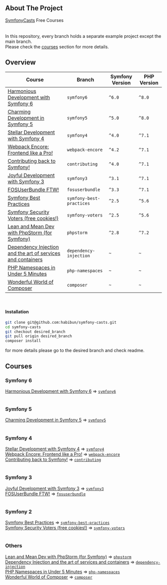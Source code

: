 ## About The Project
[SymfonyCasts][symfonycasts] Free Courses  
</br>  
In this repository, every branch holds a separate example project except the main branch.  
Please check the [courses](#courses) section for more details.


## Overview
| Course                                                                                 | Branch                   | Symfony Version | PHP Version |
|----------------------------------------------------------------------------------------|--------------------------|-----------------|-------------|
| [Harmonious Development with Symfony 6][sc-symfony6]                                   | `symfony6`               | `^6.0`          | `^8.0`      |
| [Charming Development in Symfony 5][sc-symfony5]                                       | `symfony5`               | `^5.0`          | `^8.0`      |
| [Stellar Development with Symfony 4][sc-symfony4]                                      | `symfony4`               | `^4.0`          | `^7.1`      |
| [Webpack Encore: Frontend like a Pro!][sc-webpack-encore]                              | `webpack-encore`         | `^4.2`          | `^7.1`      |
| [Contributing back to Symfony!][sc-contributing]                                       | `contributing`           | `^4.0`          | `^7.1`      |
| [Joyful Development with Symfony 3][sc-symfony3]                                       | `symfony3`               | `^3.1`          | `^7.1`      |
| [FOSUserBundle FTW!][sc-fosuserbundle]                                                 | `fosuserbundle`          | `^3.3`          | `^7.1`      |
| [Symfony Best Practices][sc-symfony-best-practices]                                    | `symfony-best-practices` | `^2.5`          | `^5.6`      |
| [Symfony Security Voters (free cookies!)][sc-symfony-voters]                           | `symfony-voters`         | `^2.5`          | `^5.6`      |
| [Lean and Mean Dev with PhpStorm &#40;for Symfony&#41;][sc-phpstorm]                   | `phpstorm`               | `^2.8`          | `^7.2`      |
| [Dependency Injection and the art of services and containers][sc-dependency-injection] | `dependency-injection`   | `~`             | `~`         |
| [PHP Namespaces in Under 5 Minutes][sc-php-namespaces]                                 | `php-namespaces`         | `~`             | `~`         |
| [Wonderful World of Composer][sc-composer]                                             | `composer`               | `~`             | `~`         |


<br/>

#### Installation
```bash
git clone git@github.com:habibun/symfony-casts.git
cd symfony-casts
git checkout desired_branch
git pull origin desired_branch
composer install
```
for more details please go to the desired branch and check readme.


## Courses  

### Symfony 6
[Harmonious Development with Symfony 6][sc-symfony6] => [`symfony6`][symfony6]

#
### Symfony 5
[Charming Development in Symfony 5][sc-symfony5] => [`symfony5`][symfony5] 

#
### Symfony 4
[Stellar Development with Symfony 4][sc-symfony4] => [`symfony4`][symfony4]  
[Webpack Encore: Frontend like a Pro!][sc-webpack-encore] => [`webpack-encore`][webpack-encore]  
[Contributing back to Symfony!][sc-contributing] => [`contributing`][contributing]  

#
### Symfony 3
[Joyful Development with Symfony 3][sc-symfony3] => [`symfony3`][symfony3]  
[FOSUserBundle FTW!][sc-fosuserbundle] => [`fosuserbundle`][fosuserbundle]  

#
### Symfony 2
[Symfony Best Practices][sc-symfony-best-practices] => [`symfony-best-practices`][symfony-best-practices]  
[Symfony Security Voters (free cookies!)][sc-symfony-voters] => [`symfony-voters`][symfony-voters]  

#
### Others 
[Lean and Mean Dev with PhpStorm &#40;for Symfony&#41;][sc-phpstorm] => [`phpstorm`][phpstorm]  
[Dependency Injection and the art of services and containers][sc-dependency-injection] => [`dependency-injection`][dependency-injection]   
[PHP Namespaces in Under 5 Minutes][sc-php-namespaces] => [`php-namespaces`][php-namespaces]  
[Wonderful World of Composer][sc-composer] => [`composer`][composer]   


[//]: # (Links)
[symfonycasts]: https://symfonycasts.com/


[//]: # (Symfony 6)
[sc-symfony6]: https://symfonycasts.com/screencast/symfony
[symfony6]: https://github.com/habibun/symfony-casts/tree/symfony6


[//]: # (Symfony 5)
[sc-symfony5]: https://symfonycasts.com/screencast/symfony5
[symfony5]: https://github.com/habibun/symfony-casts/tree/symfony5


[//]: # (Symfony 4)
[sc-symfony4]: https://symfonycasts.com/screencast/symfony4
[symfony4]: https://github.com/habibun/symfony-casts/tree/symfony4

[sc-webpack-encore]: https://symfonycasts.com/screencast/webpack-encore
[webpack-encore]: https://github.com/habibun/symfony-casts/tree/webpack-encore

[sc-contributing]: https://symfonycasts.com/screencast/contributing
[contributing]: https://github.com/habibun/symfony-casts/tree/contributing


[//]: # (Symfony 3)
[sc-symfony3]: https://symfonycasts.com/screencast/symfony3
[symfony3]: https://github.com/habibun/symfony-casts/tree/symfony3

[sc-fosuserbundle]: https://symfonycasts.com/screencast/fosuserbundle
[fosuserbundle]: https://github.com/habibun/symfony-casts/tree/fosuserbundle


[//]: # (Symfony 2)
[sc-symfony-best-practices]: https://symfonycasts.com/screencast/symfony-best-practices
[symfony-best-practices]: https://github.com/habibun/symfony-casts/tree/symfony-best-practices

[sc-symfony-voters]: https://symfonycasts.com/screencast/symfony-voters
[symfony-voters]: https://github.com/habibun/symfony-casts/tree/symfony-voters


[//]: # (Others)
[sc-phpstorm]: https://symfonycasts.com/screencast/phpstorm
[phpstorm]: https://github.com/habibun/symfony-casts/tree/phpstorm

[sc-dependency-injection]: https://symfonycasts.com/screencast/dependency-injection
[dependency-injection]: https://github.com/habibun/symfony-casts/tree/dependency-injection

[sc-php-namespaces]: https://symfonycasts.com/screencast/php-namespaces
[php-namespaces]: https://github.com/habibun/symfony-casts/tree/php-namespaces

[sc-composer]: https://symfonycasts.com/screencast/composer
[composer]: https://github.com/habibun/symfony-casts/tree/composer  

